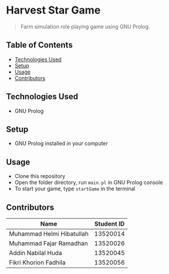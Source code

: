 # Harvest Star Game
> Farm simulation role playing game using GNU Prolog.


## Table of Contents
* [Technologies Used](#technologies-used)
* [Setup](#setup)
* [Usage](#usage)
* [Contributors](#contributors)


## Technologies Used
- GNU Prolog


## Setup
- GNU Prolog installed in your computer

## Usage
- Clone this repository
- Open the folder directory, run `main.pl` in GNU Prolog console
- To start your game, type `startGame` in the terminal


## Contributors
Name | Student ID
--- | ---
Muhammad Helmi Hibatullah | 13520014
Muhammad Fajar Ramadhan | 13520026
Addin Nabilal Huda | 13520045
Fikri Khorion Fadhila | 13520056
